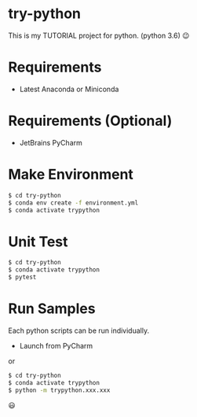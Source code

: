 # try-python
This is my TUTORIAL project for python. (python 3.6) :wink:

# Requirements
- Latest Anaconda or Miniconda

# Requirements (Optional)
- JetBrains PyCharm

# Make Environment
```sh
$ cd try-python
$ conda env create -f environment.yml
$ conda activate trypython
```
# Unit Test
```sh
$ cd try-python
$ conda activate trypython
$ pytest
```
# Run Samples
Each python scripts can be run individually.
- Launch from PyCharm

or

```sh
$ cd try-python
$ conda activate trypython
$ python -m trypython.xxx.xxx
```

:smiley:
